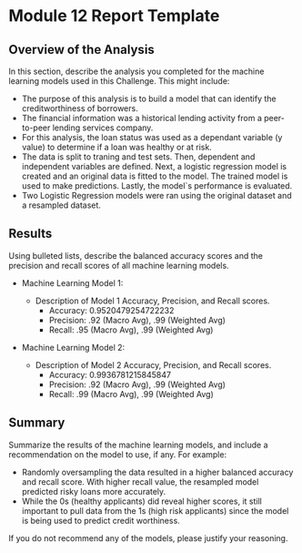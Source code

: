 # Module 12 Report Template

## Overview of the Analysis

In this section, describe the analysis you completed for the machine learning models used in this Challenge. This might include:

* The purpose of this analysis is to build a model that can identify the creditworthiness of borrowers.
* The financial information was a historical lending activity from a peer-to-peer lending services company.
* For this analysis, the loan status was used as a dependant variable (y value) to determine if a loan was healthy or at risk.
* The data is split to traning and test sets. Then, dependent and independent variables are defined. Next, a logistic regression model is created and an original data is fitted to the model. The trained model is used to make predictions. Lastly, the model`s performance is evaluated.
* Two Logistic Regression models were ran using the original dataset and a resampled dataset.

## Results

Using bulleted lists, describe the balanced accuracy scores and the precision and recall scores of all machine learning models.

* Machine Learning Model 1:
  * Description of Model 1 Accuracy, Precision, and Recall scores.
    * Accuracy: 0.9520479254722232
    * Precision: .92 (Macro Avg), .99 (Weighted Avg)
    * Recall: .95 (Macro Avg), .99 (Weighted Avg)



* Machine Learning Model 2:
  * Description of Model 2 Accuracy, Precision, and Recall scores.
    * Accuracy: 0.9936781215845847
    * Precision: .92 (Macro Avg), .99 (Weighted Avg)
    * Recall: .99 (Macro Avg), .99 (Weighted Avg)

## Summary

Summarize the results of the machine learning models, and include a recommendation on the model to use, if any. For example:
* Randomly oversampling the data resulted in a higher balanced accuracy and recall score. With higher recall value, the resampled model predicted risky loans more accurately.
* While the 0s (healthy applicants) did reveal higher scores, it still important to pull data from the 1s (high risk applicants) since the model is being used to predict credit worthiness.

If you do not recommend any of the models, please justify your reasoning.
